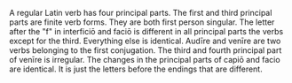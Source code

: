 A regular Latin verb has four principal parts.
The first and third principal parts are finite verb forms. They are both first person singular.
The letter after the "f" in interficiō and faciō is different in all principal parts the verbs except for the third. Everything else is identical.
Audīre and venīre are two verbs belonging to the first conjugation. The third and fourth principal part of venīre is irregular.
The changes in the principal parts of capiō and facio are identical. It is just the letters before the endings that are different.
